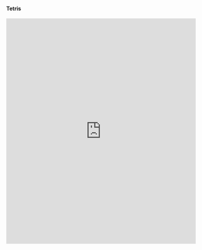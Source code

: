 #### Tetris
<iframe width="100%" height="600px" style="border:none;background:white;" src="https://macoutreach.rocks/share/8ffef1e6"></iframe>
